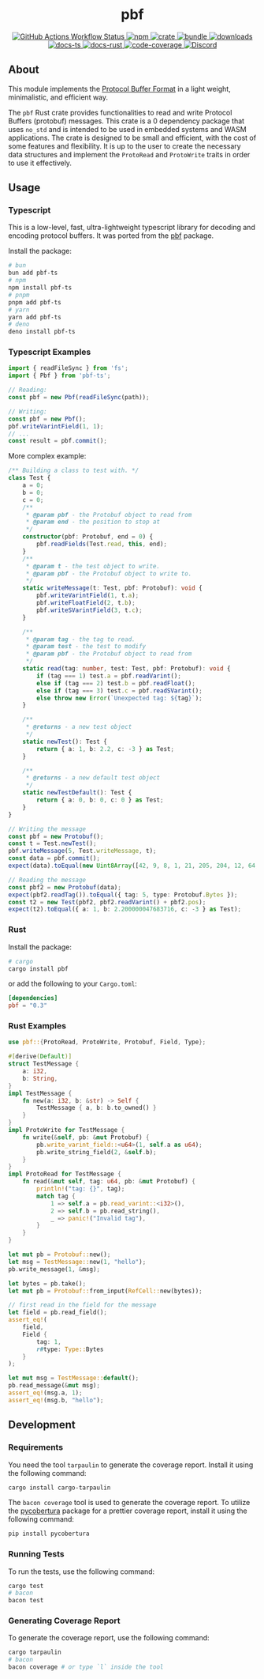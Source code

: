 <h1 style="text-align: center;">
<div align="center">pbf</div>
</h1>

<p align="center">
  <a href="https://img.shields.io/github/actions/workflow/status/Open-S2/pbf/test.yml?logo=github">
    <img src="https://img.shields.io/github/actions/workflow/status/Open-S2/pbf/test.yml?logo=github" alt="GitHub Actions Workflow Status">
  </a>
  <a href="https://npmjs.org/package/pbf-ts">
    <img src="https://img.shields.io/npm/v/pbf-ts.svg?logo=npm&logoColor=white" alt="npm">
  </a>
  <a href="https://crates.io/crates/pbf">
    <img src="https://img.shields.io/crates/v/pbf.svg?logo=rust&logoColor=white" alt="crate">
  </a>
  <a href="https://bundlejs.com/?q=pbf-ts&treeshake=%5B*%5D">
    <img src="https://img.shields.io/bundlejs/size/pbf-ts" alt="bundle">
  </a>
  <a href="https://www.npmjs.com/package/pbf-ts">
    <img src="https://img.shields.io/npm/dm/pbf-ts.svg" alt="downloads">
  </a>
  <a href="https://open-s2.github.io/pbf/">
    <img src="https://img.shields.io/badge/docs-typescript-yellow.svg" alt="docs-ts">
  </a>
  <a href="https://docs.rs/pbf">
    <img src="https://img.shields.io/badge/docs-rust-yellow.svg" alt="docs-rust">
  </a>
  <a href="https://coveralls.io/github/Open-S2/pbf?branch=master">
    <img src="https://coveralls.io/repos/github/Open-S2/pbf/badge.svg?branch=master" alt="code-coverage">
  </a>
  <a href="https://discord.opens2.com">
    <img src="https://img.shields.io/discord/953563031701426206?logo=discord&logoColor=white" alt="Discord">
  </a>
</p>

## About

This module implements the [Protocol Buffer Format](https://protobuf.dev/) in a light weight, minimalistic, and efficient way.

The `pbf` Rust crate provides functionalities to read and write Protocol Buffers (protobuf) messages. This crate is a 0 dependency package that uses `no_std` and is intended to be used in embedded systems and WASM applications. The crate is designed to be small and efficient, with the cost of some features and flexibility. It is up to the user to create the necessary data structures and implement the `ProtoRead` and `ProtoWrite` traits in order to use it effectively.

## Usage

### Typescript

This is a low-level, fast, ultra-lightweight typescript library for decoding and encoding protocol buffers. It was ported from the [pbf](https://github.com/mapbox/pbf) package.

Install the package:

```bash
# bun
bun add pbf-ts
# npm
npm install pbf-ts
# pnpm
pnpm add pbf-ts
# yarn
yarn add pbf-ts
# deno
deno install pbf-ts
```

### Typescript Examples

```ts
import { readFileSync } from 'fs';
import { Pbf } from 'pbf-ts';

// Reading:
const pbf = new Pbf(readFileSync(path));

// Writing:
const pbf = new Pbf();
pbf.writeVarintField(1, 1);
// ...
const result = pbf.commit();
```

More complex example:

```ts
/** Building a class to test with. */
class Test {
    a = 0;
    b = 0;
    c = 0;
    /**
     * @param pbf - the Protobuf object to read from
     * @param end - the position to stop at
     */
    constructor(pbf: Protobuf, end = 0) {
        pbf.readFields(Test.read, this, end);
    }
    /**
     * @param t - the test object to write.
     * @param pbf - the Protobuf object to write to.
     */
    static writeMessage(t: Test, pbf: Protobuf): void {
        pbf.writeVarintField(1, t.a);
        pbf.writeFloatField(2, t.b);
        pbf.writeSVarintField(3, t.c);
    }

    /**
     * @param tag - the tag to read.
     * @param test - the test to modify
     * @param pbf - the Protobuf object to read from
     */
    static read(tag: number, test: Test, pbf: Protobuf): void {
        if (tag === 1) test.a = pbf.readVarint();
        else if (tag === 2) test.b = pbf.readFloat();
        else if (tag === 3) test.c = pbf.readSVarint();
        else throw new Error(`Unexpected tag: ${tag}`);
    }

    /**
     * @returns - a new test object
     */
    static newTest(): Test {
        return { a: 1, b: 2.2, c: -3 } as Test;
    }

    /**
     * @returns - a new default test object
     */
    static newTestDefault(): Test {
        return { a: 0, b: 0, c: 0 } as Test;
    }
}

// Writing the message
const pbf = new Protobuf();
const t = Test.newTest();
pbf.writeMessage(5, Test.writeMessage, t);
const data = pbf.commit();
expect(data).toEqual(new Uint8Array([42, 9, 8, 1, 21, 205, 204, 12, 64, 24, 5]));

// Reading the message
const pbf2 = new Protobuf(data);
expect(pbf2.readTag()).toEqual({ tag: 5, type: Protobuf.Bytes });
const t2 = new Test(pbf2, pbf2.readVarint() + pbf2.pos);
expect(t2).toEqual({ a: 1, b: 2.200000047683716, c: -3 } as Test);
```

### Rust

Install the package:

```bash
# cargo
cargo install pbf
```

or add the following to your `Cargo.toml`:

```toml
[dependencies]
pbf = "0.3"
```

### Rust Examples

```rust
use pbf::{ProtoRead, ProtoWrite, Protobuf, Field, Type};

#[derive(Default)]
struct TestMessage {
    a: i32,
    b: String,
}
impl TestMessage {
    fn new(a: i32, b: &str) -> Self {
        TestMessage { a, b: b.to_owned() }
    }
}
impl ProtoWrite for TestMessage {
    fn write(&self, pb: &mut Protobuf) {
        pb.write_varint_field::<u64>(1, self.a as u64);
        pb.write_string_field(2, &self.b);
    }
}
impl ProtoRead for TestMessage {
    fn read(&mut self, tag: u64, pb: &mut Protobuf) {
        println!("tag: {}", tag);
        match tag {
            1 => self.a = pb.read_varint::<i32>(),
            2 => self.b = pb.read_string(),
            _ => panic!("Invalid tag"),
        }
    }
}

let mut pb = Protobuf::new();
let msg = TestMessage::new(1, "hello");
pb.write_message(1, &msg);

let bytes = pb.take();
let mut pb = Protobuf::from_input(RefCell::new(bytes));

// first read in the field for the message
let field = pb.read_field();
assert_eq!(
    field,
    Field {
        tag: 1,
        r#type: Type::Bytes
    }
);

let mut msg = TestMessage::default();
pb.read_message(&mut msg);
assert_eq!(msg.a, 1);
assert_eq!(msg.b, "hello");
```

## Development

### Requirements

You need the tool `tarpaulin` to generate the coverage report. Install it using the following command:

```bash
cargo install cargo-tarpaulin
```

The `bacon coverage` tool is used to generate the coverage report. To utilize the [pycobertura](https://pypi.org/project/pycobertura/) package for a prettier coverage report, install it using the following command:

```bash
pip install pycobertura
```

### Running Tests

To run the tests, use the following command:

```bash
cargo test
# bacon
bacon test
```

### Generating Coverage Report

To generate the coverage report, use the following command:

```bash
cargo tarpaulin
# bacon
bacon coverage # or type `l` inside the tool
```
